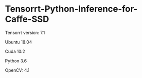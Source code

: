 # Tensorrt-Python-Inference-for-Caffe-SSD

Tensorrt version: 7.1

Ubuntu 18.04

Cuda 10.2

Python 3.6

OpenCV: 4.1
